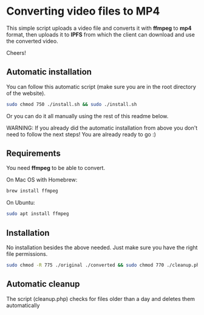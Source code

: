 # Converting video files to MP4

This simple script uploads a video file and converts it with **ffmpeg** to **mp4** format, then uploads it to **IPFS** from which the client can download and use the converted video.

Cheers!

## Automatic installation

You can follow this automatic script (make sure you are in the root directory of the website).
```bash
sudo chmod 750 ./install.sh && sudo ./install.sh
```

Or you can do it all manually using the rest of this readme below.

WARNING: If you already did the automatic installation from above you don't need to follow the next steps! You are already ready to go :)


## Requirements


You need **ffmpeg** to be able to convert.

On Mac OS with Homebrew:

```bash
brew install ffmpeg
```

On Ubuntu:

```bash
sudo apt install ffmpeg
```


## Installation

No installation besides the above needed. Just make sure you have the right file permissions.

```bash
sudo chmod -R 775 ./original ./converted && sudo chmod 770 ./cleanup.php && sudo chmod 750 ./install.sh && sudo chmod 750 ./log.txt
```

## Automatic cleanup

The script (cleanup.php) checks for files older than a day and deletes them automatically
